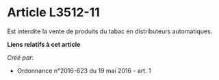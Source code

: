 # Article L3512-11

Est interdite la vente de produits du tabac en distributeurs automatiques.

**Liens relatifs à cet article**

_Créé par_:

  - Ordonnance n°2016-623 du 19 mai 2016 - art. 1
